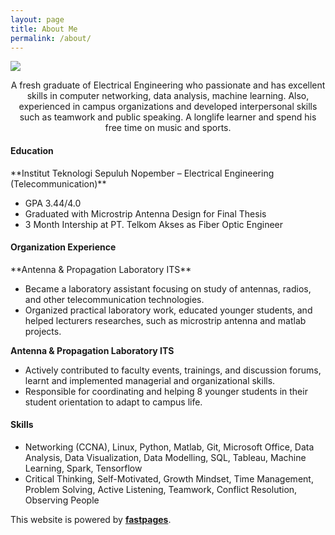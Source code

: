 ```yaml
---
layout: page
title: About Me
permalink: /about/
---
```


<img src="images/pasfoto.png" style="vertical-align:middle">

<p style="text-align:center;">
A fresh graduate of Electrical Engineering who passionate and has excellent skills in computer networking, data analysis, machine learning. Also, experienced in campus organizations and developed interpersonal skills such as teamwork and public speaking. A longlife learner and spend his free time on music and sports.
</p>

<h4>Education</h4>
**Institut Teknologi Sepuluh Nopember – Electrical Engineering (Telecommunication)**
<ul>
  <li>GPA 3.44/4.0</li>
  <li>Graduated with Microstrip Antenna Design for Final Thesis</li>
  <li>3 Month Intership at PT. Telkom Akses as Fiber Optic Engineer</li>
</ul>

<h4>Organization Experience</h4>
**Antenna & Propagation Laboratory ITS**
<ul>
  <li>Became a laboratory assistant focusing on study of antennas, radios, and other telecommunication technologies.</li>
  <li>Organized practical laboratory work, educated younger students, and helped lecturers researches, such as microstrip antenna and matlab projects.</li>
</ul>

**Antenna & Propagation Laboratory ITS**
<ul>
  <li>Actively contributed to faculty events, trainings, and discussion forums, learnt and implemented managerial and organizational skills.</li>
  <li>Responsible for coordinating and helping 8 younger students in their student orientation to adapt to campus life.</li>
</ul>

<h4>Skills</h4>
<ul>
  <li>Networking (CCNA), Linux, Python, Matlab, Git, Microsoft Office, Data Analysis, Data Visualization, Data Modelling, SQL, Tableau, Machine Learning, Spark, Tensorflow</li>
  <li>Critical Thinking, Self-Motivated, Growth Mindset, Time Management, Problem Solving, Active Listening, Teamwork, Conflict Resolution, Observing People</li>
</ul>

This website is powered by **[fastpages](https://github.com/fastai/fastpages)**.
